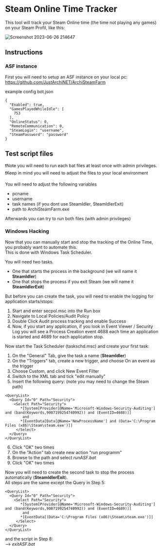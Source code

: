 # Steam Online Time Tracker
This tool will track your Steam Online time (the time not playing any games) on your Steam Profil, like this:

![Screenshot 2023-06-26 214647](https://github.com/stephanschorer/steamonlinetracker/assets/63855548/f6416fac-93ba-43ea-b252-434d5b67ac1d)

## Instructions

### ASF instance
First you will need to setup an ASF instance on your local pc:  
https://github.com/JustArchiNET/ArchiSteamFarm

example config bot.json
```
{
  "Enabled": true,
  "GamesPlayedWhileIdle": [
    753
  ],
  "OnlineStatus": 0,
  "RemoteCommunication": 0,
  "SteamLogin": "username",
  "SteamPassword": "password"
}
```

## Test script files
❗Note you will need to run each bat files at least once with admin privileges.  
❗Keep in mind you will need to adjust the files to your local environment  

You will need to adjust the following variables
- pcname
- username
- task names (if you dont use SteamIdler, SteamIdlerExit)
- path to ArchiSteamFarm.exe

Afterwards you can try to run both files (with admin privileges)

### Windows Hacking
Now that you can manually start and stop the tracking of the Online Time, you probably want to automate this.  
This is done with Windows Task Scheduler.

You will need two tasks.
- One that starts the process in the background (we will name it **SteamIdler**)
- One that stops the process if you exit Steam (we will name it **SteamIdlerExit**)

But before you can create the task, you will need to enable the logging for application starts/stops:
1. Start and enter secpol.msc into the Run box
2. Navigate to Local Policies/Audit Policy
3. Double Click Audit process tracking and enable Success
4. Now, if you start any application, if you look in Event Viewer / Security Log you will see a Process Creation event 4688 each time an application is started and 4689 for each application stop.    

Now start the Task Scheduler (taskschd.msc) and create your first task:
1. On the "General" Tab, give the task a name (**SteamIdler**)
2. On the "Triggers" tab, create a new trigger, and choose On an event as the trigger
3. Choose Custom, and click New Event Filter
4. Switch to the XML tab and tick "edit manually"
5. Insert the following query: (note you may need to change the Steam path)
```
<QueryList>
  <Query Id="0" Path="Security">
    <Select Path="Security">
       *[System[Provider[@Name='Microsoft-Windows-Security-Auditing'] and (band(Keywords,9007199254740992)) and (EventID=4688)]]
        and
       *[EventData[Data[@Name='NewProcessName'] and (Data='C:\Program Files (x86)\Steam\steam.exe')]]
     </Select>
  </Query>
</QueryList>
```
6. Click "OK" two times
7. On the "Action" tab create new action "run programm"
8. Browse to the path and select *runASF.bat*
9. Click "OK" two times

Now you will need to create the second task to stop the process automatically (**SteamIdlerExit**).  
All steps are the same except the Query in Step 5:
```
<QueryList>
  <Query Id="0" Path="Security">
    <Select Path="Security">
       *[System[Provider[@Name='Microsoft-Windows-Security-Auditing'] and (band(Keywords,9007199254740992)) and (EventID=4689)]]
        and
       *[EventData[(Data='C:\Program Files (x86)\Steam\steam.exe')]]
     </Select>
  </Query>
</QueryList>
```

and the script in Step 8:  
--> *exitASF.bat*
